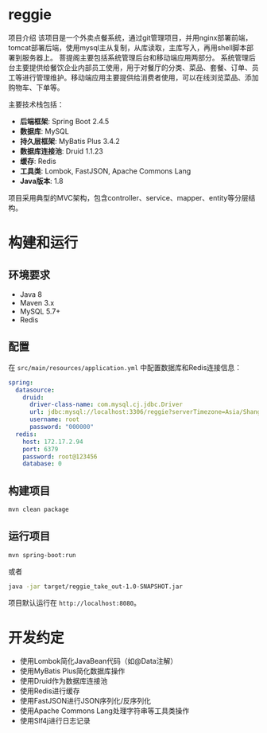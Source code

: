 # reggie

项目介绍 
该项目是一个外卖点餐系统，通过git管理项目，并用nginx部署前端，tomcat部署后端，使用mysql主从复制，从库读取，主库写入，再用shell脚本部署到服务器上。 
菩提阁主要包括系统管理后台和移动端应用两部分。
系统管理后台主要提供给餐饮企业内部员工使用，用于对餐厅的分类、菜品、套餐、订单、员工等进行管理维护。移动端应用主要提供给消费者使用，可以在线浏览菜品、添加购物车、下单等。

主要技术栈包括：

- **后端框架**: Spring Boot 2.4.5
- **数据库**: MySQL
- **持久层框架**: MyBatis Plus 3.4.2
- **数据库连接池**: Druid 1.1.23
- **缓存**: Redis
- **工具类**: Lombok, FastJSON, Apache Commons Lang
- **Java版本**: 1.8

项目采用典型的MVC架构，包含controller、service、mapper、entity等分层结构。

# 构建和运行

## 环境要求

- Java 8
- Maven 3.x
- MySQL 5.7+
- Redis

## 配置

在 `src/main/resources/application.yml` 中配置数据库和Redis连接信息：

```yaml
spring:
  datasource:
    druid:
      driver-class-name: com.mysql.cj.jdbc.Driver
      url: jdbc:mysql://localhost:3306/reggie?serverTimezone=Asia/Shanghai&useUnicode=true&characterEncoding=utf-8&zeroDateTimeBehavior=convertToNull&useSSL=false&allowPublicKeyRetrieval=true
      username: root
      password: "000000"
  redis:
    host: 172.17.2.94
    port: 6379
    password: root@123456
    database: 0
```

## 构建项目

```bash
mvn clean package
```

## 运行项目

```bash
mvn spring-boot:run
```

或者

```bash
java -jar target/reggie_take_out-1.0-SNAPSHOT.jar
```

项目默认运行在 `http://localhost:8080`。

# 开发约定

- 使用Lombok简化JavaBean代码（如@Data注解）
- 使用MyBatis Plus简化数据库操作
- 使用Druid作为数据库连接池
- 使用Redis进行缓存
- 使用FastJSON进行JSON序列化/反序列化
- 使用Apache Commons Lang处理字符串等工具类操作
- 使用Slf4j进行日志记录
